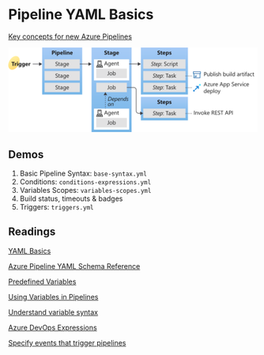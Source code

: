 # Pipeline YAML Basics

[Key concepts for new Azure Pipelines](https://docs.microsoft.com/en-us/azure/devops/pipelines/get-started/key-pipelines-concepts?view=azure-devops)

![key-concepts-overview](_images/key-concepts-overview.svg)

## Demos

1. Basic Pipeline Syntax: `base-syntax.yml`
2. Conditions: `conditions-expressions.yml`
3. Variables Scopes: `variables-scopes.yml`
4. Build status, timeouts & badges
5. Triggers: `triggers.yml`

## Readings

[YAML Basics](https://www.tutorialspoint.com/yaml/yaml_basics.htm)

[Azure Pipeline YAML Schema Reference](https://docs.microsoft.com/en-us/azure/devops/pipelines/yaml-schema?view=azure-devops&tabs=schema%2Cparameter-schema)

[Predefined Variables](https://docs.microsoft.com/en-us/azure/devops/pipelines/build/variables?view=azure-devops&tabs=yaml)

[Using Variables in Pipelines](https://docs.microsoft.com/en-us/azure/devops/pipelines/process/variables?view=azure-devops&tabs=yaml%2Cbatch)

[Understand variable syntax](https://docs.microsoft.com/en-us/azure/devops/pipelines/process/variables?view=azure-devops&tabs=yaml%2Cbatch#understand-variable-syntax)

[Azure DevOps Expressions](https://docs.microsoft.com/en-us/azure/devops/pipelines/process/expressions?view=azure-devops)

[Specify events that trigger pipelines](https://learn.microsoft.com/en-us/azure/devops/pipelines/build/triggers?view=azure-devops)